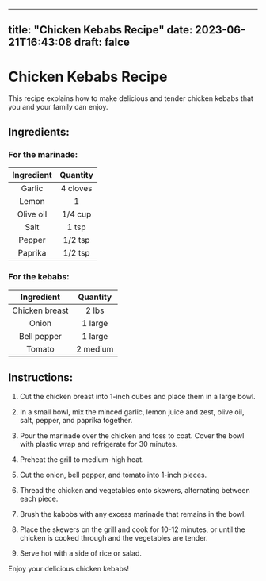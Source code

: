 
---
title: "Chicken Kebabs Recipe"
date: 2023-06-21T16:43:08
draft: falce
---

# Chicken Kebabs Recipe

This recipe explains how to make delicious and tender chicken kebabs that you and your family can enjoy.

## Ingredients:

### For the marinade:

| Ingredient | Quantity |
| :--------: | :------: |
| Garlic     | 4 cloves |
| Lemon      | 1        |
| Olive oil  | 1/4 cup  |
| Salt       | 1 tsp    |
| Pepper     | 1/2 tsp  |
| Paprika    | 1/2 tsp  |

### For the kebabs:

| Ingredient     | Quantity |
| :------------: | :------: |
| Chicken breast | 2 lbs    |
| Onion          | 1 large  |
| Bell pepper    | 1 large  |
| Tomato         | 2 medium |

## Instructions:

1. Cut the chicken breast into 1-inch cubes and place them in a large bowl.

2. In a small bowl, mix the minced garlic, lemon juice and zest, olive oil, salt, pepper, and paprika together. 

3. Pour the marinade over the chicken and toss to coat. Cover the bowl with plastic wrap and refrigerate for 30 minutes.

4. Preheat the grill to medium-high heat.

5. Cut the onion, bell pepper, and tomato into 1-inch pieces.

6. Thread the chicken and vegetables onto skewers, alternating between each piece. 

7. Brush the kabobs with any excess marinade that remains in the bowl.

8. Place the skewers on the grill and cook for 10-12 minutes, or until the chicken is cooked through and the vegetables are tender.

9. Serve hot with a side of rice or salad.

Enjoy your delicious chicken kebabs!
